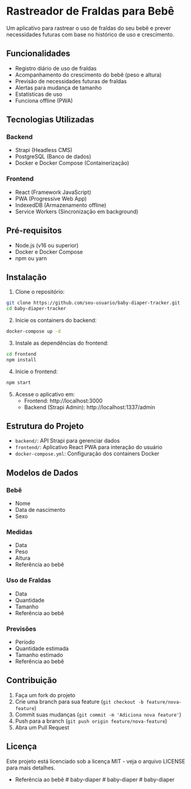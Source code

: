 # Rastreador de Fraldas para Bebê

Um aplicativo para rastrear o uso de fraldas do seu bebê e prever necessidades futuras com base no histórico de uso e crescimento.

## Funcionalidades

- Registro diário de uso de fraldas
- Acompanhamento do crescimento do bebê (peso e altura)
- Previsão de necessidades futuras de fraldas
- Alertas para mudança de tamanho
- Estatísticas de uso
- Funciona offline (PWA)

## Tecnologias Utilizadas

### Backend
- Strapi (Headless CMS)
- PostgreSQL (Banco de dados)
- Docker e Docker Compose (Containerização)

### Frontend
- React (Framework JavaScript)
- PWA (Progressive Web App)
- IndexedDB (Armazenamento offline)
- Service Workers (Sincronização em background)

## Pré-requisitos

- Node.js (v16 ou superior)
- Docker e Docker Compose
- npm ou yarn

## Instalação

1. Clone o repositório:
```bash
git clone https://github.com/seu-usuario/baby-diaper-tracker.git
cd baby-diaper-tracker
```

2. Inicie os containers do backend:
```bash
docker-compose up -d
```

3. Instale as dependências do frontend:
```bash
cd frontend
npm install
```

4. Inicie o frontend:
```bash
npm start
```

5. Acesse o aplicativo em:
   - Frontend: http://localhost:3000
   - Backend (Strapi Admin): http://localhost:1337/admin

## Estrutura do Projeto

- `backend/`: API Strapi para gerenciar dados
- `frontend/`: Aplicativo React PWA para interação do usuário
- `docker-compose.yml`: Configuração dos containers Docker

## Modelos de Dados

### Bebê
- Nome
- Data de nascimento
- Sexo

### Medidas
- Data
- Peso
- Altura
- Referência ao bebê

### Uso de Fraldas
- Data
- Quantidade
- Tamanho
- Referência ao bebê

### Previsões
- Período
- Quantidade estimada
- Tamanho estimado
- Referência ao bebê

## Contribuição

1. Faça um fork do projeto
2. Crie uma branch para sua feature (`git checkout -b feature/nova-feature`)
3. Commit suas mudanças (`git commit -m 'Adiciona nova feature'`)
4. Push para a branch (`git push origin feature/nova-feature`)
5. Abra um Pull Request

## Licença

Este projeto está licenciado sob a licença MIT - veja o arquivo LICENSE para mais detalhes.

- Referência ao bebê #   b a b y - d i a p e r 
 
 #   b a b y - d i a p e r 
 
 #   b a b y - d i a p e r 
 
 